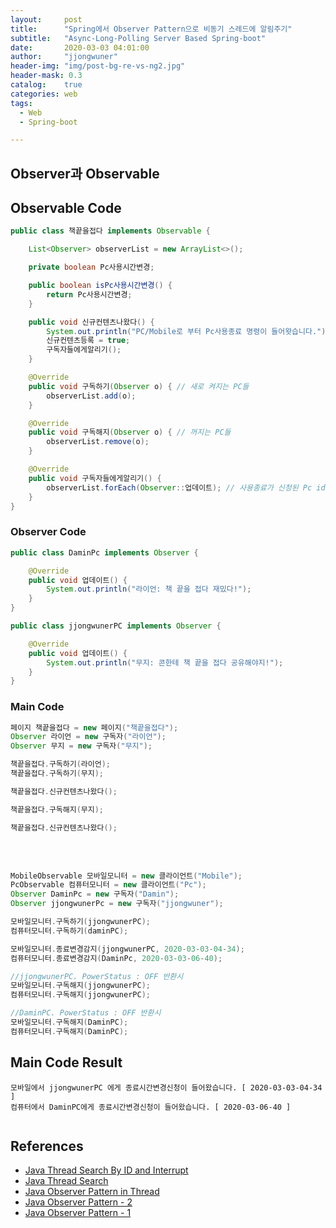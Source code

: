 ```yaml
---
layout:     post
title:      "Spring에서 Observer Pattern으로 비동기 스레드에 알림주기"
subtitle:   "Async-Long-Polling Server Based Spring-boot"
date:       2020-03-03 04:01:00
author:     "jjongwuner"
header-img: "img/post-bg-re-vs-ng2.jpg"
header-mask: 0.3
catalog:    true
categories: web
tags:
  - Web
  - Spring-boot

---
```


## Observer과 Observable

## Observable Code
```java
public class 책끝을접다 implements Observable {

    List<Observer> observerList = new ArrayList<>();

    private boolean Pc사용시간변경;

    public boolean isPc사용시간변경() {
        return Pc사용시간변경;
    }

    public void 신규컨텐츠나왔다() {
        System.out.println("PC/Mobile로 부터 Pc사용종료 명령이 들어왓습니다.");
		신규컨텐츠등록 = true;
        구독자들에게알리기();
    }

    @Override
    public void 구독하기(Observer o) { // 새로 켜지는 PC들
        observerList.add(o);
    }

    @Override
    public void 구독해지(Observer o) { // 꺼지는 PC들
        observerList.remove(o);
    }

    @Override
    public void 구독자들에게알리기() {
        observerList.forEach(Observer::업데이트); // 사용종료가 신청된 Pc id와 endTime 보내주기.
    }
}
```

### Observer Code
```java
public class DaminPc implements Observer {

    @Override
    public void 업데이트() {
        System.out.println("라이언: 책 끝을 접다 재밌다!");
    }
}
```
```java
public class jjongwunerPC implements Observer {

    @Override
    public void 업데이트() {
        System.out.println("무지: 콘한테 책 끝을 접다 공유해야지!");
    }
}
```

### Main Code
```java
페이지 책끝을접다 = new 페이지("책끝을접다");
Observer 라이언 = new 구독자("라이언");
Observer 무지 = new 구독자("무지");

책끝을접다.구독하기(라이언);
책끝을접다.구독하기(무지);

책끝을접다.신규컨텐츠나왔다();

책끝을접다.구독해지(무지);

책끝을접다.신규컨텐츠나왔다();
```
<br><br>
```java
MobileObservable 모바일모니터 = new 클라이언트("Mobile");
PcObservable 컴퓨터모니터 = new 클라이언트("Pc");
Observer DaminPc = new 구독자("Damin");
Observer jjongwunerPc = new 구독자("jjongwuner");

모바일모니터.구독하기(jjongwunerPC);
컴퓨터모니터.구독하기(daminPC);

모바일모니터.종료변경감지(jjongwunerPC, 2020-03-03-04-34);
컴퓨터모니터.종료변경감지(DaminPc, 2020-03-03-06-40);

//jjongwunerPC. PowerStatus : OFF 반환시
모바일모니터.구독해지(jjongwunerPC);
컴퓨터모니터.구독해지(jjongwunerPC);

//DaminPC. PowerStatus : OFF 반환시
모바일모니터.구독해지(DaminPC);
컴퓨터모니터.구독해지(DaminPC);

```
## Main Code Result
```
모바일에서 jjongwunerPC 에게 종료시간변경신청이 들어왔습니다. [ 2020-03-03-04-34 ]
컴퓨터에서 DaminPC에게 종료시간변경신청이 들어왔습니다. [ 2020-03-06-40 ] 


```

## References
- [ Java Thread Search By ID and Interrupt](https://stackoverflow.com/questions/26213615/terminating-thread-using-thread-id-in-java)
- [ Java Thread Search](https://stroot.tistory.com/53)
- [ Java Observer Pattern in Thread](https://stackoverflow.com/questions/36773867/how-do-i-implement-observer-design-pattern-for-a-multi-threaded-java-server)
- [ Java Observer Pattern - 2](https://victorydntmd.tistory.com/296)
- [ Java Observer Pattern - 1](https://futurecreator.github.io/2018/06/04/java-observer-pattern/)